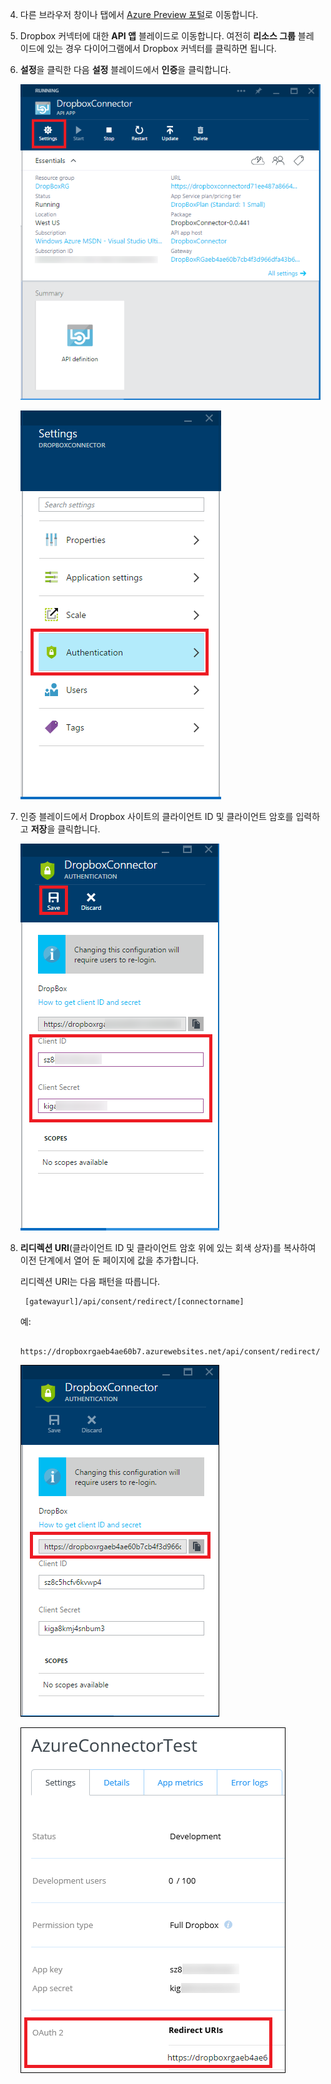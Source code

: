 4. 다른 브라우저 창이나 탭에서 [Azure Preview 포털](https://portal.azure.com)로 이동합니다.

3. Dropbox 커넥터에 대한 **API 앱** 블레이드로 이동합니다. 여전히 **리소스 그룹** 블레이드에 있는 경우 다이어그램에서 Dropbox 커넥터를 클릭하면 됩니다.

4. **설정**을 클릭한 다음 **설정** 블레이드에서 **인증**을 클릭합니다.

	![설정 클릭](./media/app-service-api-exchange-dropbox-settings/clicksettings.png)

	![인증 클릭](./media/app-service-api-exchange-dropbox-settings/clickauth.png)

5. 인증 블레이드에서 Dropbox 사이트의 클라이언트 ID 및 클라이언트 암호를 입력하고 **저장**을 클릭합니다.

	![설정을 입력하고 저장 클릭](./media/app-service-api-exchange-dropbox-settings/authblade.png)

3. **리디렉션 URI**(클라이언트 ID 및 클라이언트 암호 위에 있는 회색 상자)를 복사하여 이전 단계에서 열어 둔 페이지에 값을 추가합니다.

	리디렉션 URI는 다음 패턴을 따릅니다.

		[gatewayurl]/api/consent/redirect/[connectorname]

	예:

		https://dropboxrgaeb4ae60b7.azurewebsites.net/api/consent/redirect/DropboxConnector

	![리디렉션 URI 가져오기](./media/app-service-api-exchange-dropbox-settings/redirecturi.png)

	![Dropbox 앱 만들기](./media/app-service-api-exchange-dropbox-settings/dbappsettings2.png)

<!---HONumber=Oct15_HO3-->